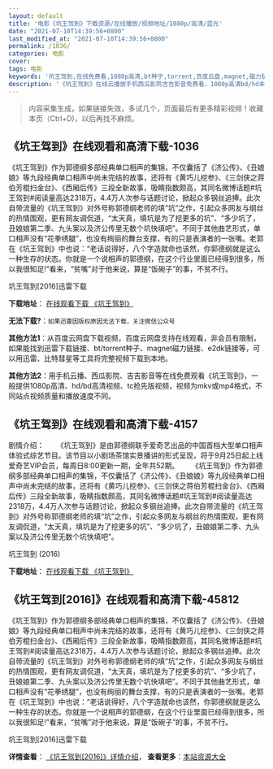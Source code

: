 ```yaml
---
layout: default
title: '电影《坑王驾到》下载资源/在线播放/视频地址/1080p/高清/蓝光'
date: "2021-07-10T14:39:56+0800"
last_modified_at: "2021-07-10T14:39:56+0800"
permalink: /1036/
categories: 电影
cover:
tags: 电影
keywords: '坑王驾到,在线免费看,1080p高清,bt种子,torrent,百度云盘,magnet,磁力链,迅雷下载资源'
description: '《坑王驾到》在线云播放手机西瓜影院吉吉影音免费看，1080p高清bd/hd未删减完整版和tc抢先枪版，mkv/mp4格式，附带bt/torrent种子、magnet/磁力链、百度云盘、网盘资源迅雷下载链接'
---
```


>内容采集生成，如果链接失效，多试几个，页面最后有更多精彩视频！收藏本页（Ctrl+D)，以后再找不麻烦。


## 《坑王驾到》在线观看和高清下载-1036

《坑王驾到》作为郭德纲多部经典单口相声的集锦，不仅囊括了《济公传》、《丑娘娘》等九段经典单口相声中尚未完结的故事，还将有《黄巧儿挖参》、《三剑侠之蒋伯芳棍扫金台》、《西厢后传》三段全新故事，吸睛指数颇高，其同名微博话题#坑王驾到#阅读量高达2318万，4.4万人次参与话题讨论，掀起众多钢丝追捧。此次自带流量的《坑王驾到》对外号称郭德纲老师的填“坑”之作，引起众多网友与纲丝的热情围观，更有网友调侃道，“太天真，填坑是为了挖更多的坑”、“多少坑了，丑娘娘第二季、九头案以及济公传里无数个坑快填吧”。不同于其他曲艺形式，单口相声没有“花拳绣腿”，也没有绚丽的舞台支撑，有的只是表演者的一张嘴。老郭在《坑王驾到》中也说：“老话说得好，八个字造就命也该然，你郭德纲就是这么一种生存的状态。你就是一个说相声的郭德纲，在这个行业里面已经得到很多，所以我很知足!”看来，“贫嘴”对于他来说，算是“饭碗子”的事，不贫不行。


坑王驾到[2016]迅雷下载

**下载地址**： [在线观看下载 《坑王驾到》](https://www.993dy.com//vod-detail-id-3921.html) 


**无法下载?**：`如果迅雷因版权原因无法下载，关注微信公众号 `

**其他方法1**：从百度云网盘下载视频，百度云网盘支持在线观看，非会员有限制，如果能找到迅雷下载链接、bt/torrent种子、magnet磁力链接、e2dk链接等，可以用迅雷、比特彗星等工具将完整视频下载到本地。

**其他方法2**：用手机云播、西瓜影院、吉吉影音等在线免费观看《坑王驾到》，一般提供1080p高清、hd/bd高清视频、tc抢先版视频，视频为mkv或mp4格式，不同站点视频质量和播放速度不同。


## 《坑王驾到》在线观看和高清下载-4157

剧情介绍：  　　《坑王驾到》是由郭德纲联手爱奇艺出品的中国首档大型单口相声体验式综艺节目。该节目以小剧场茶馆实景播讲的形式呈现，将于9月25日起上线爱奇艺VIP会员，每周日8:00更新一期，全年共52期。 　　《坑王驾到》作为郭德纲多部经典单口相声的集锦，不仅囊括了《济公传》、《丑娘娘》等九段经典单口相声中尚未完结的故事，还将有《黄巧儿挖参》、《三剑侠之蒋伯芳棍扫金台》、《西厢后传》三段全新故事，吸睛指数颇高，其同名微博话题#坑王驾到#阅读量高达2318万，4.4万人次参与话题讨论，掀起众多钢丝追捧。此次自带流量的《坑王驾到》对外号称郭德纲老师的填“坑”之作，引起众多网友与纲丝的热情围观，更有网友调侃道，“太天真，填坑是为了挖更多的坑”、“多少坑了，丑娘娘第二季、九头案以及济公传里无数个坑快填吧”。


坑王驾到 (2016)

**下载地址**： [在线观看下载 《坑王驾到》](https://www.btbtdy.me/btdy/dy7738.html) 


## 《坑王驾到[2016]》在线观看和高清下载-45812

《坑王驾到》作为郭德纲多部经典单口相声的集锦，不仅囊括了《济公传》、《丑娘娘》等九段经典单口相声中尚未完结的故事，还将有《黄巧儿挖参》、《三剑侠之蒋伯芳棍扫金台》、《西厢后传》三段全新故事，吸睛指数颇高，其同名微博话题#坑王驾到#阅读量高达2318万，4.4万人次参与话题讨论，掀起众多钢丝追捧。此次自带流量的《坑王驾到》对外号称郭德纲老师的填“坑”之作，引起众多网友与纲丝的热情围观，更有网友调侃道，“太天真，填坑是为了挖更多的坑”、“多少坑了，丑娘娘第二季、九头案以及济公传里无数个坑快填吧”。不同于其他曲艺形式，单口相声没有“花拳绣腿”，也没有绚丽的舞台支撑，有的只是表演者的一张嘴。老郭在《坑王驾到》中也说：“老话说得好，八个字造就命也该然，你郭德纲就是这么一种生存的状态。你就是一个说相声的郭德纲，在这个行业里面已经得到很多，所以我很知足!”看来，“贫嘴”对于他来说，算是“饭碗子”的事，不贫不行。


坑王驾到[2016]迅雷下载

**详情查看**： [《坑王驾到[2016]》详情介绍](/movie/45812/)， **查看更多**：[本站资源大全](/movie/t/all/)

